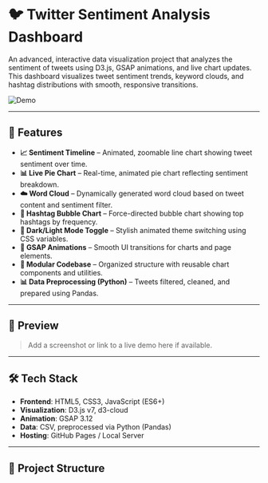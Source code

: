 # 🐦 Twitter Sentiment Analysis Dashboard

An advanced, interactive data visualization project that analyzes the sentiment of tweets using D3.js, GSAP animations, and live chart updates. This dashboard visualizes tweet sentiment trends, keyword clouds, and hashtag distributions with smooth, responsive transitions.

![Demo](./assets/dashboard-preview.png)

---

## 🚀 Features

- **📈 Sentiment Timeline** – Animated, zoomable line chart showing tweet sentiment over time.
- **📊 Live Pie Chart** – Real-time, animated pie chart reflecting sentiment breakdown.
- **☁️ Word Cloud** – Dynamically generated word cloud based on tweet content and sentiment filter.
- **🫧 Hashtag Bubble Chart** – Force-directed bubble chart showing top hashtags by frequency.
- **🌙 Dark/Light Mode Toggle** – Stylish animated theme switching using CSS variables.
- **💫 GSAP Animations** – Smooth UI transitions for charts and page elements.
- **📁 Modular Codebase** – Organized structure with reusable chart components and utilities.
- **📊 Data Preprocessing (Python)** – Tweets filtered, cleaned, and prepared using Pandas.

---

## 📸 Preview

> Add a screenshot or link to a live demo here if available.

---

## 🛠 Tech Stack

- **Frontend**: HTML5, CSS3, JavaScript (ES6+)
- **Visualization**: D3.js v7, d3-cloud
- **Animation**: GSAP 3.12
- **Data**: CSV, preprocessed via Python (Pandas)
- **Hosting**: GitHub Pages / Local Server

---

## 📁 Project Structure

